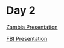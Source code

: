 # Day 2

[Zambia Presentation](Zambia%20Presentation%20254c8126a79b8099ae4feceac25746e2.md)

[FBI Presentation ](FBI%20Presentation%20254c8126a79b809e8460d7dd0b4a320a.md)